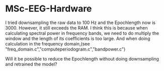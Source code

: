 # MSc-EEG-Hardware

I tried downsampling the raw data to 100 Hz and the Epochlength now is 3000. However, it still exceeds the RAM. I think this is because when calculating spectral power in frequency bands, we need to do multiply the window and the length of its coefficients is too large. And when doing calculation in the frequency domain,(see "freq_domain.c","computeperiodogram.c","bandpower.c")

Will it be possible to reduce the Epochlength without doing downsampling and retrained the model?
